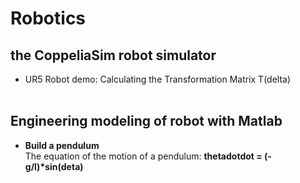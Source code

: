 # Robotics

## the CoppeliaSim robot simulator
- UR5 Robot demo: Calculating the Transformation Matrix T(delta) <br/><br/>
## Engineering modeling of robot with Matlab
- __Build a pendulum__ <br/>
   The equation of the motion of a pendulum: __thetadotdot = (-g/l)*sin(deta)__

